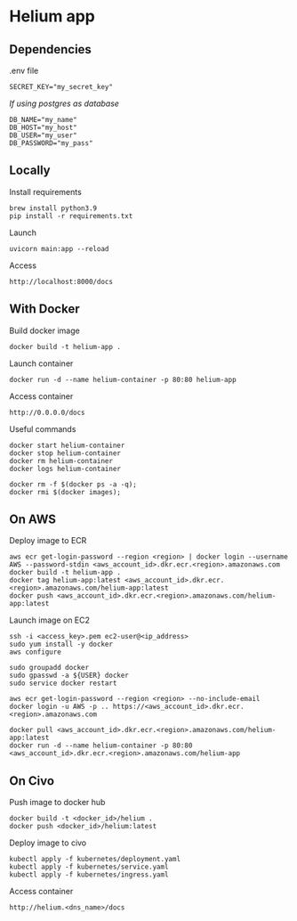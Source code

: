 # Helium app

Dependencies
-------
.env file

    SECRET_KEY="my_secret_key"

*If using postgres as database*

    DB_NAME="my_name"
    DB_HOST="my_host"
    DB_USER="my_user"
    DB_PASSWORD="my_pass"

Locally
-------
Install requirements

    brew install python3.9
    pip install -r requirements.txt

Launch

    uvicorn main:app --reload

Access

    http://localhost:8000/docs

With Docker
-------
Build docker image

    docker build -t helium-app .

Launch container

    docker run -d --name helium-container -p 80:80 helium-app

Access container

    http://0.0.0.0/docs

Useful commands

    docker start helium-container
    docker stop helium-container
    docker rm helium-container
    docker logs helium-container

    docker rm -f $(docker ps -a -q);
    docker rmi $(docker images);

On AWS
-------
Deploy image to ECR

    aws ecr get-login-password --region <region> | docker login --username AWS --password-stdin <aws_account_id>.dkr.ecr.<region>.amazonaws.com
    docker build -t helium-app .
    docker tag helium-app:latest <aws_account_id>.dkr.ecr.<region>.amazonaws.com/helium-app:latest
    docker push <aws_account_id>.dkr.ecr.<region>.amazonaws.com/helium-app:latest

Launch image on EC2

    ssh -i <access_key>.pem ec2-user@<ip_address>
    sudo yum install -y docker
    aws configure
 
    sudo groupadd docker
    sudo gpasswd -a ${USER} docker
    sudo service docker restart

    aws ecr get-login-password --region <region> --no-include-email
    docker login -u AWS -p .. https://<aws_account_id>.dkr.ecr.<region>.amazonaws.com

    docker pull <aws_account_id>.dkr.ecr.<region>.amazonaws.com/helium-app:latest
    docker run -d --name helium-container -p 80:80 <aws_account_id>.dkr.ecr.<region>.amazonaws.com/helium-app

On Civo
-------
Push image to docker hub

    docker build -t <docker_id>/helium .
    docker push <docker_id>/helium:latest

Deploy image to civo

    kubectl apply -f kubernetes/deployment.yaml
    kubectl apply -f kubernetes/service.yaml
    kubectl apply -f kubernetes/ingress.yaml

Access container

    http://helium.<dns_name>/docs
